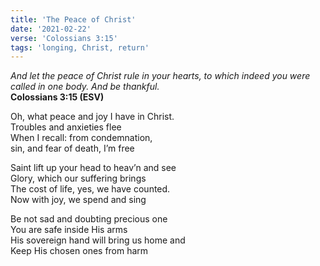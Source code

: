 ```yaml
---
title: 'The Peace of Christ'
date: '2021-02-22'
verse: 'Colossians 3:15'
tags: 'longing, Christ, return'
---
```


*And let the peace of Christ rule in your hearts, to which indeed you were called in one body. And be thankful.*  
**Colossians 3:15 (ESV)**

Oh, what peace and joy I have in Christ.  
Troubles and anxieties flee  
When I recall: from condemnation,  
sin, and fear of death, I’m free

Saint lift up your head to heav’n and see  
Glory, which our suffering brings  
The cost of life, yes, we have counted.  
Now with joy, we spend and sing

Be not sad and doubting precious one  
You are safe inside His arms  
His sovereign hand will bring us home and  
Keep His chosen ones from harm

